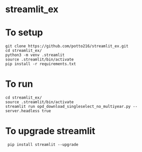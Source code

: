 # streamlit_ex
# 
# To setup
```
git clone https://github.com/potto216/streamlit_ex.git
cd streamlit_ex/
python3 -m venv .streamlit
source .streamlit/bin/activate
pip install -r requirements.txt
```

# To run
```
cd streamlit_ex/
source .streamlit/bin/activate
streamlit run opd_download_singleselect_no_multiyear.py --server.headless true
```

# To upgrade streamlit
```
 pip install streamlit --upgrade
```